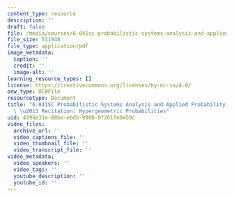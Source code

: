 ```yaml
---
content_type: resource
description: ''
draft: false
file: /media/courses/6-041sc-probabilistic-systems-analysis-and-applied-probability-fall-2013/429de31e88beebdb90800f261fe0459c_MIT6_041SCF13_Edit2_Take2_No13_Ch1_HypergeometicProbabilities.pdf
file_size: 531948
file_type: application/pdf
image_metadata:
  caption: ''
  credit: ''
  image-alt: ''
learning_resource_types: []
license: https://creativecommons.org/licenses/by-nc-sa/4.0/
ocw_type: OCWFile
resourcetype: Document
title: "6.041SC Probabilistic Systems Analysis and Applied Probability, Fall 2013Transcript\
  \ \u2013 Recitation: Hypergeometric Probabilities"
uid: 429de31e-88be-ebdb-9080-0f261fe0459c
video_files:
  archive_url: ''
  video_captions_file: ''
  video_thumbnail_file: ''
  video_transcript_file: ''
video_metadata:
  video_speakers: ''
  video_tags: ''
  youtube_description: ''
  youtube_id: ''
---
```

